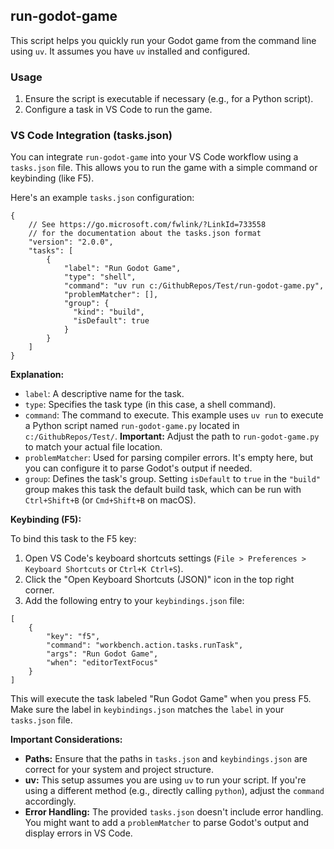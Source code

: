 ## run-godot-game

This script helps you quickly run your Godot game from the command line using `uv`. It assumes you have `uv` installed and configured.

### Usage

1.  Ensure the script is executable if necessary (e.g., for a Python script).
2.  Configure a task in VS Code to run the game.

### VS Code Integration (tasks.json)

You can integrate `run-godot-game` into your VS Code workflow using a `tasks.json` file. This allows you to run the game with a simple command or keybinding (like F5).

Here's an example `tasks.json` configuration:

```jsonc
{
    // See https://go.microsoft.com/fwlink/?LinkId=733558
    // for the documentation about the tasks.json format
    "version": "2.0.0",
    "tasks": [
        {
            "label": "Run Godot Game",
            "type": "shell",
            "command": "uv run c:/GithubRepos/Test/run-godot-game.py",
            "problemMatcher": [],
            "group": {
              "kind": "build",
              "isDefault": true
            }
        }
    ]
}
```
**Explanation:**

*   `label`: A descriptive name for the task.
*   `type`: Specifies the task type (in this case, a shell command).
*   `command`: The command to execute. This example uses `uv run` to execute a Python script named `run-godot-game.py` located in `c:/GithubRepos/Test/`. **Important:** Adjust the path to `run-godot-game.py` to match your actual file location.
*   `problemMatcher`: Used for parsing compiler errors. It's empty here, but you can configure it to parse Godot's output if needed.
*   `group`: Defines the task's group. Setting `isDefault` to `true` in the `"build"` group makes this task the default build task, which can be run with `Ctrl+Shift+B` (or `Cmd+Shift+B` on macOS).

**Keybinding (F5):**

To bind this task to the F5 key:

1.  Open VS Code's keyboard shortcuts settings (`File > Preferences > Keyboard Shortcuts` or `Ctrl+K Ctrl+S`).
2.  Click the "Open Keyboard Shortcuts (JSON)" icon in the top right corner.
3.  Add the following entry to your `keybindings.json` file:
```
[
    {
        "key": "f5",
        "command": "workbench.action.tasks.runTask",
        "args": "Run Godot Game",
        "when": "editorTextFocus"
    }
]
```
This will execute the task labeled "Run Godot Game" when you press F5. Make sure the label in `keybindings.json` matches the `label` in your `tasks.json` file.

**Important Considerations:**

*   **Paths:** Ensure that the paths in `tasks.json` and `keybindings.json` are correct for your system and project structure.
*   **uv:** This setup assumes you are using `uv` to run your script. If you're using a different method (e.g., directly calling `python`), adjust the `command` accordingly.
*   **Error Handling:** The provided `tasks.json` doesn't include error handling. You might want to add a `problemMatcher` to parse Godot's output and display errors in VS Code.